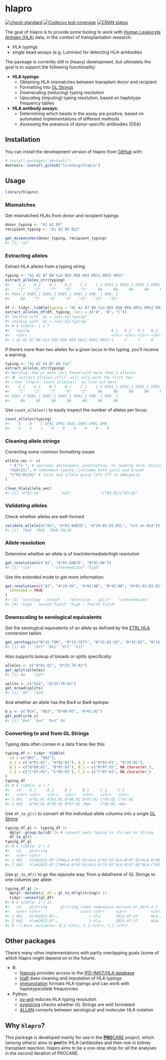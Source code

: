 
<!-- README.md is generated from README.Rmd. Please edit that file -->

# hlapro

<!-- badges: start -->

[![check-standard](https://github.com/lcreteig/hlapro/actions/workflows/check-standard.yaml/badge.svg)](https://github.com/lcreteig/hlapro/actions/workflows/check-standard.yaml)
[![Codecov test
coverage](https://codecov.io/gh/lcreteig/hlapro/branch/main/graph/badge.svg)](https://app.codecov.io/gh/lcreteig/hlapro?branch=main)
[![CRAN
status](https://www.r-pkg.org/badges/version/hlapro)](https://CRAN.R-project.org/package=hlapro)
<!-- badges: end -->

The goal of hlapro is to provide some tooling to work with [Human
Leukocyte Antigen
(HLA)](https://en.wikipedia.org/wiki/Human_leukocyte_antigen) data, in
the context of transplantation research:

- HLA typings
- single bead assays (e.g. Luminex) for detecting HLA-antibodies

The package is currently still in (heavy) development, but ultimately
the goal is to support the following functionality:

- **HLA typings**:
  - Obtaining HLA mismatches between transplant donor and recipient
  - Formatting into [GL Strings](https://glstring.org)
  - Downscaling (reducing) typing resolution
  - Upscaling (imputing) typing resolution, based on haplotype frequency
    tables
- **HLA antibody assays**:
  - Determining which beads in the assay are positive, based on
    automated implementations of different methods
  - Assessing the presence of donor-specific antibodies (DSA)

## Installation

You can install the development version of hlapro from
[GitHub](https://github.com/) with:

``` r
# install.packages("devtools")
devtools::install_github("lcreteig/hlapro")
```

## Usage

``` r
library(hlapro)
```

### Mismatches

Get mismatched HLAs from donor and recipient typings

``` r
donor_typing <- "A1 A2 B5"
recipient_typing <- "A1 A3 B5 B12"

get_mismatches(donor_typing, recipient_typing)
#> [1] "A2"
```

### Extracting alleles

Extract HLA alleles from a typing string

``` r
typing <- "A1 A2 B7 B8 Cw3 DQ5 DQ8 DR4 DR11 DR52 DR53"
extract_alleles_str(typing)
#>    A_1    A_2    B_1    B_2    C_1    C_2 DPA1_1 DPA1_2 DPB1_1 DPB1_2 DQA1_1 
#>    "1"    "2"    "7"    "8"    "3"     NA     NA     NA     NA     NA     NA 
#> DQA1_2 DQB1_1 DQB1_2 DRB1_1 DRB1_2 DRB._1 DRB._2 
#>     NA    "5"    "8"    "4"   "11"   "52"   "53"

df <- tidyr::tibble(typing = "A1 A2 B7 B8 Cw3 DQ5 DQ8 DR4 DR11 DR52 DR53")
extract_alleles_df(df, typing, loci = c("A", "B", "C"))
#> Joining with `by = join_by(typing)`
#> Joining with `by = join_by(typing)`
#> # A tibble: 1 × 7
#>   typing                                     A_1   A_2   B_1   B_2   C_1   C_2  
#>   <chr>                                      <chr> <chr> <chr> <chr> <chr> <chr>
#> 1 A1 A2 B7 B8 Cw3 DQ5 DQ8 DR4 DR11 DR52 DR53 1     2     7     8     3     ""
```

If there’s more than two alleles for a given locus in the typing, you’ll
receive a warning:

``` r
typing <- "A1 A2 A3 B7 B8 Cw1"
extract_alleles_str(typing)
#> Warning: One or more loci found with more than 2 alleles.
#> ✖ `extract_alleles_str()` will only pick the first two.
#> ℹ Use `hlapro::count_alleles()` to find out more.
#>    A_1    A_2    B_1    B_2    C_1    C_2 DPA1_1 DPA1_2 DPB1_1 DPB1_2 DQA1_1 
#>    "1"    "2"    "7"    "8"    "1"     NA     NA     NA     NA     NA     NA 
#> DQA1_2 DQB1_1 DQB1_2 DRB1_1 DRB1_2 DRB._1 DRB._2 
#>     NA     NA     NA     NA     NA     NA     NA
```

Use `count_alleles()` to easily inspect the number of alleles per locus:

``` r
count_alleles(typing)
#>    A    B    C DPA1 DPB1 DQA1 DQB1 DRB1 DRB. 
#>    3    2    1    0    0    0    0    0    0
```

### Cleaning allele strings

Correcting some common formatting issues

``` r
allele_vec <- c(
  " A'*1 ", # spurious whitespace, punctuation, no leading zero, missing XX code
  "A10(25)", # redundant typing (includes both split and broad)
  "C*03:01/02" # locus and allele group left off in ambiguity
)

clean_hla(allele_vec)
#> [1] "A*01:XX"         "A25"             "C*03:01/C*03:02"
```

### Validating alleles

Check whether alleles are well-formed

``` r
validate_allele(c("A2", "A*01:AABJE", "A*24:02:01:02L", "not-an-HLA"))
#> [1]  TRUE  TRUE  TRUE FALSE
```

### Allele resolution

Determine whether an allele is of low/intermediate/high resolution

``` r
get_resolution(c("A2", "A*01:AABJE", "B*42:08"))
#> [1] "low"          "intermediate" "high"
```

Use the extended mode to get more information:

``` r
get_resolution(c("A2", "A*24:XX", "A*01:AB", "B*42:08", "A*01:01:01:01"),
  extended = TRUE
)
#> [1] "serology - broad"    "molecular - split"   "intermediate"       
#> [4] "high - second field" "high - fourth field"
```

### Downscaling to serological equivalents

Get the serological equivalents of an allele as defined by the [ETRL
HLA](https://etrl.eurotransplant.org/resources/hla-tables/) conversion
tables

``` r
get_serology(c("B*15:79N", "B*15:YETY", "B*15:01:16", "B*15:02", "B*15:85"))
#> [1] NA    "B15" "B62" "B75" "B15"
```

Also supports lookup of broads or splits specifically:

``` r
alleles <- c("A*01:01", "A*25:76:02")
get_split(alleles)
#> [1] NA    "A25"
```

``` r
splits <- c("A24", "A*25:76:02")
get_broad(splits)
#> [1] "A9"  "A10"
```

And whether an allele has the Bw4 or Bw6 epitope:

``` r
b_s <- c("B14", "B63", "B*40:05", "A*01:01")
get_public(b_s)
#> [1] "Bw6" "Bw4" "Bw6" NA
```

### Converting to and from GL Strings

Typing data often comes in a data frame like this:

``` r
typing_df <- tidyr::tibble(
  id = c("001", "002"),
  A_1 = c("A*01:01", "A*02:01"), A_2 = c("A*03:01", "A*29:02"),
  B_1 = c("B*08:01", "B*07:02"), B_2 = c("B*07:02", NA_character_),
  C_1 = c("C*07:01", "C*05:01"), C_2 = c("C*07:02", NA_character_)
)
typing_df
#> # A tibble: 2 × 7
#>   id    A_1     A_2     B_1     B_2     C_1     C_2    
#>   <chr> <chr>   <chr>   <chr>   <chr>   <chr>   <chr>  
#> 1 001   A*01:01 A*03:01 B*08:01 B*07:02 C*07:01 C*07:02
#> 2 002   A*02:01 A*29:02 B*07:02 <NA>    C*05:01 <NA>
```

Use `df_to_gl()` to convert all the individual allele columns into a
single [GL String](https://glstring.org):

``` r
typing_df_gl <- typing_df |>
  dplyr::group_by(id) |> # convert each typing to its own GL String
  df_to_gl()
typing_df_gl
#> # A tibble: 2 × 2
#>   id    glstring                                                                
#>   <chr> <chr>                                                                   
#> 1 001   hla#2023-07-27#HLA-A*01:01+HLA-A*03:01^HLA-B*07:02+HLA-B*08:01^HLA-C*07…
#> 2 002   hla#2023-07-27#HLA-A*02:01+HLA-A*29:02^HLA-B*07:02^HLA-C*05:01
```

Use `gl_to_df()` to go the opposite way: from a dataframe of GL Strings
to one columns per allele:

``` r
typing_df_gl |>
  dplyr::mutate(gl_df = gl_to_df(glstring)) |>
  tidyr::unnest(gl_df)
#> # A tibble: 2 × 11
#>   id    glstring      glstring_index namespace version_or_date A_1   A_2   B_1  
#>   <chr> <chr>                  <int> <chr>     <chr>           <chr> <chr> <chr>
#> 1 001   hla#2023-07-…              1 hla       2023-07-27      HLA-… HLA-… HLA-…
#> 2 002   hla#2023-07-…              2 hla       2023-07-27      HLA-… HLA-… HLA-…
#> # ℹ 3 more variables: B_2 <chr>, C_1 <chr>, C_2 <chr>
```

## Other packages

There’s many other implementations with partly overlapping goals (some
of which hlapro might depend on in the future).

- R:
  - [hlatools](https://github.com/gschofl/hlatools) provides access to
    the [IPD-IMGT/HLA database](https://www.ebi.ac.uk/ipd/imgt/hla/)
  - [hlaR](https://cran.r-project.org/web/packages/hlaR) does cleaning
    and imputation of HLA typings
  - [immunotation](http://bioconductor.org/packages/release/bioc/html/immunotation.html)
    formats HLA typings and can work with haplotype/allele frequencies
- Python:
  - [py-ard](https://github.com/nmdp-bioinformatics/py-ard) reduces HLA
    typing resolution
  - [pyglstring](https://github.com/nmdp-bioinformatics/pyglstring)
    checks whether GL Strings are well formatted
  - [ALLAN](https://github.com/lgragert/hla-who-to-unos) converts
    between serological and molecular HLA notation

## Why `hlapro`?

This package is developed mainly for use in the
[**PRO**CARE](https://doi.org/10.1111/tan.13581) project, which (among
others) aims to **pro**file (HLA-)antibodies and their role in kidney
transplant rejection. hlapro aims to be a one-stop shop for all the
analyses in the second iteration of PROCARE.
